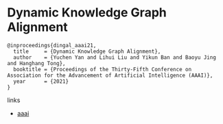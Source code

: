 # Dynamic Knowledge Graph Alignment

```
@inproceedings{dingal_aaai21,
  title     = {Dynamic Knowledge Graph Alignment},
  author    = {Yuchen Yan and Lihui Liu and Yikun Ban and Baoyu Jing and Hanghang Tong},
  booktitle = {Proceedings of the Thirty-Fifth Conference on Association for the Advancement of Artificial Intelligence (AAAI)},
  year      = {2021}
}
```

links
- [aaai](https://www.aaai.org/AAAI21Papers/AAAI-10116.YanY.pdf)
